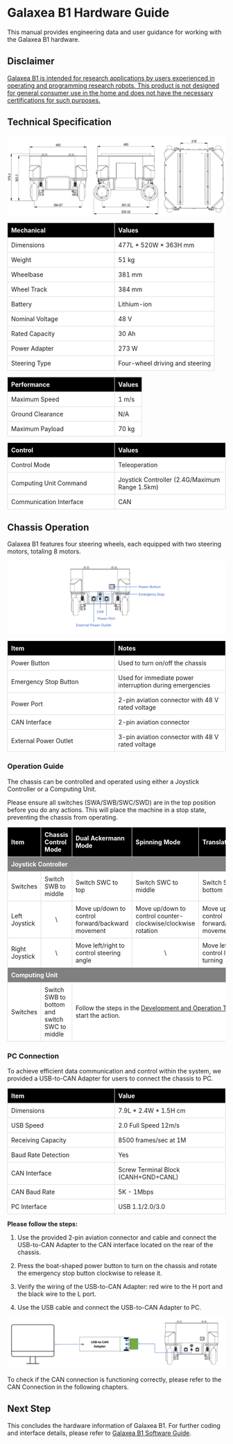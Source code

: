 # Galaxea B1 Hardware Guide

This manual provides engineering data and user guidance for working with the Galaxea B1 hardware.

## Disclaimer

<u>Galaxea B1 is intended for research applications by users experienced in operating and programming research robots. This product is not designed for general consumer use in the home and does not have the necessary certifications for such purposes.</u> 

## Technical Specification

![B1_hardware_size](assets/B1_hardware_size.png)



<table style="border-collapse: collapse; width: 100%;">
    <thead>
        <tr style="background-color: black; color: white; text-align: left;">
            <th style="vertical-align: middle; padding: 8px; border: 1px solid #ddd; width: 230px;">Mechanical</th>
            <th style="vertical-align: middle; padding: 8px; border: 1px solid #ddd;">Values</th>
        </tr>
    </thead>
    <tbody>
        <tr style="background-color: white;">
            <td style="vertical-align: middle; padding: 8px; border: 1px solid #ddd;">Dimensions</td>
            <td style="vertical-align: middle; padding: 8px; border: 1px solid #ddd;">477L * 520W * 363H mm</td>
        </tr>
        <tr style="background-color: white;">
            <td style="vertical-align: middle; padding: 8px; border: 1px solid #ddd;">Weight</td>
            <td style="vertical-align: middle; padding: 8px; border: 1px solid #ddd;">51 kg</td>
        </tr>
        <tr style="background-color: white;">
            <td style="vertical-align: middle; padding: 8px; border: 1px solid #ddd;">Wheelbase</td>
            <td style="vertical-align: middle; padding: 8px; border: 1px solid #ddd;">381 mm</td>
        </tr>
        <tr style="background-color: white;">
            <td style="vertical-align: middle; padding: 8px; border: 1px solid #ddd;">Wheel Track</td>
            <td style="vertical-align: middle; padding: 8px; border: 1px solid #ddd;">384 mm</td>
        </tr>
        <tr style="background-color: white;">
            <td style="vertical-align: middle; padding: 8px; border: 1px solid #ddd;">Battery</td>
            <td style="vertical-align: middle; padding: 8px; border: 1px solid #ddd;">Lithium-ion</td>
        </tr>
        <tr style="background-color: white;">
            <td style="vertical-align: middle; padding: 8px; border: 1px solid #ddd;">Nominal Voltage</td>
            <td style="vertical-align: middle; padding: 8px; border: 1px solid #ddd;">48 V</td>
        </tr>
        <tr style="background-color: white;">
            <td style="vertical-align: middle; padding: 8px; border: 1px solid #ddd;">Rated Capacity</td>
            <td style="vertical-align: middle; padding: 8px; border: 1px solid #ddd;">30 Ah</td>
        </tr>
        <tr style="background-color: white;">
            <td style="vertical-align: middle; padding: 8px; border: 1px solid #ddd;">Power Adapter</td>
            <td style="vertical-align: middle; padding: 8px; border: 1px solid #ddd;">273 W</td>
        </tr>
        <tr style="background-color: white;">
            <td style="vertical-align: middle; padding: 8px; border: 1px solid #ddd;">Steering Type</td>
            <td style="vertical-align: middle; padding: 8px; border: 1px solid #ddd;">Four-wheel driving and steering</td>
        </tr>
    </tbody>
</table>

<table style="border-collapse: collapse; width: 100%;">
    <thead>
        <tr style="background-color: black; color: white; text-align: left;">
            <th style="vertical-align: middle; padding: 8px; border: 1px solid #ddd; width: 230px;">Performance</th>
            <th style="vertical-align: middle; padding: 8px; border: 1px solid #ddd;">Values</th>
        </tr>
    </thead>
    <tbody>
        <tr style="background-color: white;">
            <td style="vertical-align: middle; padding: 8px; border: 1px solid #ddd;">Maximum Speed</td>
            <td style="vertical-align: middle; padding: 8px; border: 1px solid #ddd;">1 m/s</td>
        </tr>
        <tr style="background-color: white;">
            <td style="vertical-align: middle; padding: 8px; border: 1px solid #ddd;">Ground Clearance</td>
            <td style="vertical-align: middle; padding: 8px; border: 1px solid #ddd;">N/A</td>
        </tr>
        <tr style="background-color: white;">
            <td style="vertical-align: middle; padding: 8px; border: 1px solid #ddd;">Maximum Payload</td>
            <td style="vertical-align: middle; padding: 8px; border: 1px solid #ddd;">70 kg</td>
        </tr>
    </tbody>
</table>

<table style="border-collapse: collapse; width: 100%;">
    <thead>
        <tr style="background-color: black; color: white; text-align: left;">
            <th style="vertical-align: middle; padding: 8px; border: 1px solid #ddd; width: 230px;">Control</th>
            <th style="vertical-align: middle; padding: 8px; border: 1px solid #ddd;">Values</th>
        </tr>
    </thead>
    <tbody>
        <tr style="background-color: white;">
            <td style="vertical-align: middle; padding: 8px; border: 1px solid #ddd;">Control Mode</td>
            <td style="vertical-align: middle; padding: 8px; border: 1px solid #ddd;">Teleoperation</td>
        </tr>
        <tr style="background-color: white;">
            <td style="vertical-align: middle; padding: 8px; border: 1px solid #ddd;">Computing Unit Command</td>
            <td style="vertical-align: middle; padding: 8px; border: 1px solid #ddd;">Joystick Controller (2.4G/Maximum Range 1.5km)</td>
        </tr>
        <tr style="background-color: white;">
            <td style="vertical-align: middle; padding: 8px; border: 1px solid #ddd;">Communication Interface</td>
            <td style="vertical-align: middle; padding: 8px; border: 1px solid #ddd;">CAN</td>
        </tr>
    </tbody>
</table>



## Chassis Operation

Galaxea B1 features four steering wheels, each equipped with two steering motors, totaling 8 motors. 

![B1_hardware_ports](assets/B1_hardware_ports.png)

<table style="border-collapse: collapse; width: 100%;">
    <thead>
        <tr style="background-color: black; color: white; text-align: left;">
            <th style="vertical-align: middle; padding: 8px; border: 1px solid #ddd; width: 230px;">Item</th>
            <th style="vertical-align: middle; padding: 8px; border: 1px solid #ddd;">Notes</th>
        </tr>
    </thead>
    <tbody>
        <tr style="background-color: white; text-align: left;">
            <td style="vertical-align: middle; padding: 8px; border: 1px solid #ddd;">Power Button</td>
            <td style="vertical-align: middle; padding: 8px; border: 1px solid #ddd;">Used to turn on/off the chassis</td>
        </tr>
        <tr style="background-color: white; text-align: left;">
            <td style="vertical-align: middle; padding: 8px; border: 1px solid #ddd;">Emergency Stop Button</td>
            <td style="vertical-align: middle; padding: 8px; border: 1px solid #ddd;">Used for immediate power interruption during emergencies</td>
        </tr>
        <tr style="background-color: white; text-align: left;">
            <td style="vertical-align: middle; padding: 8px; border: 1px solid #ddd;">Power Port</td>
            <td style="vertical-align: middle; padding: 8px; border: 1px solid #ddd;">2-pin aviation connector with 48 V rated voltage</td>
        </tr>
        <tr style="background-color: white; text-align: left;">
            <td style="vertical-align: middle; padding: 8px; border: 1px solid #ddd;">CAN Interface</td>
            <td style="vertical-align: middle; padding: 8px; border: 1px solid #ddd;">2-pin aviation connector</td>
        </tr>
        <tr style="background-color: white; text-align: left;">
            <td style="vertical-align: middle; padding: 8px; border: 1px solid #ddd;">External Power Outlet</td>
            <td style="vertical-align: middle; padding: 8px; border: 1px solid #ddd;">3-pin aviation connector with 48 V rated voltage</td>
        </tr>
    </tbody>
</table>


### **Operation Guide**

The chassis can be controlled and operated using either a Joystick Controller or a Computing Unit.

Please ensure all switches (SWA/SWB/SWC/SWD) are in the top position before you do any actions. This will place the machine in a stop state, preventing the chassis from operating. 

<table style="border-collapse: collapse; width: 100%;">
    <thead>
        <tr style="background-color: black; color: white; text-align: left;">
            <th style="vertical-align: middle; padding: 8px; border: 1px solid #ddd; width: 150px;">Item</th>
            <th style="vertical-align: middle; padding: 8px; border: 1px solid #ddd; width: 200px;">Chassis Control Mode</th>
            <th style="vertical-align: middle; padding: 8px; border: 1px solid #ddd;">Dual Ackermann Mode</th>
            <th style="vertical-align: middle; padding: 8px; border: 1px solid #ddd;">Spinning Mode</th>
            <th style="vertical-align: middle; padding: 8px; border: 1px solid #ddd;">Translation Mode</th>
        </tr>
        <tr style="background-color: grey; color: white; text-align: left;">
            <th style="vertical-align: middle; padding: 8px; border: 1px solid #ddd;" colspan="5">Joystick Controller</th>
        </tr>
    </thead>
    <tbody>
        <tr style="background-color: white;">
            <td style="vertical-align: middle; padding: 8px; border: 1px solid #ddd;">Switches</td>
            <td style="vertical-align: middle; padding: 8px; border: 1px solid #ddd;">Switch SWB to middle</td>
            <td style="vertical-align: middle; padding: 8px; border: 1px solid #ddd;">Switch SWC to top</td>
            <td style="vertical-align: middle; padding: 8px; border: 1px solid #ddd;">Switch SWC to middle</td>
            <td style="vertical-align: middle; padding: 8px; border: 1px solid #ddd;">Switch SWC to bottom</td>
        </tr>
        <tr style="background-color: white;">
            <td style="vertical-align: middle; padding: 8px; border: 1px solid #ddd;">Left Joystick</td>
            <td style="vertical-align: middle; padding: 8px; border: 1px solid #ddd;text-align: center;">\</td>
            <td style="vertical-align: middle; padding: 8px; border: 1px solid #ddd;">Move up/down to control forward/backward movement</td>
            <td style="vertical-align: middle; padding: 8px; border: 1px solid #ddd;">Move up/down to control counter-clockwise/clockwise rotation</td>
            <td style="vertical-align: middle; padding: 8px; border: 1px solid #ddd;">Move up/down to control forward/backward movement</td>
        </tr>
        <tr style="background-color: white;">
            <td style="vertical-align: middle; padding: 8px; border: 1px solid #ddd;">Right Joystick</td>
            <td style="vertical-align: middle; padding: 8px; border: 1px solid #ddd;text-align: center;">\</td>
            <td style="vertical-align: middle; padding: 8px; border: 1px solid #ddd;">Move left/right to control steering angle</td>
            <td style="vertical-align: middle; padding: 8px; border: 1px solid #ddd;text-align: center;">\</td>
            <td style="vertical-align: middle; padding: 8px; border: 1px solid #ddd;">Move left/right to control left/right turning</td>
        </tr>
    </tbody>
    <thead>
        <tr style="background-color: grey; color: white; text-align: left;width: 150px;">
            <th style="vertical-align: middle; padding: 8px; border: 1px solid #ddd;" colspan="5">Computing Unit</th>
        </tr>
    </thead>
    <tbody>
        <tr style="background-color: white;">
            <td style="vertical-align: middle; padding: 8px; border: 1px solid #ddd;">Switches</td>
            <td style="vertical-align: middle; padding: 8px; border: 1px solid #ddd;">Switch SWB to bottom and switch SWC to middle</td>
            <td style="vertical-align: middle; padding: 8px; border: 1px solid #ddd;" colspan="3">Follow the steps in the <a href="../B1_Software_Guide">Development and Operation Tutorials</a> to start the action.</td>
        </tr>
    <tbody>        
</table>

### PC Connection

To achieve efficient data communication and control within the system, we provided a USB-to-CAN Adapter for users to connect the chassis to PC. 



<table style="border-collapse: collapse; width: 100%;">
    <thead>
        <tr style="background-color: black; color: white; text-align: left;">
            <th style="vertical-align: middle; padding: 8px; border: 1px solid #ddd; width: 230px;">Item</th>
            <th style="vertical-align: middle; padding: 8px; border: 1px solid #ddd;">Value</th>
        </tr>
    </thead>
    <tbody>
        <tr style="background-color: white; text-align: left;">
            <td style="vertical-align: middle; padding: 8px; border: 1px solid #ddd;">Dimensions</td>
            <td style="vertical-align: middle; padding: 8px; border: 1px solid #ddd;">7.9L * 2.4W * 1.5H cm</td>
        </tr>
        <tr style="background-color: white; text-align: left;">
            <td style="vertical-align: middle; padding: 8px; border: 1px solid #ddd;">USB Speed</td>
            <td style="vertical-align: middle; padding: 8px; border: 1px solid #ddd;">2.0 Full Speed 12m/s</td>
        </tr>
        <tr style="background-color: white; text-align: left;">
            <td style="vertical-align: middle; padding: 8px; border: 1px solid #ddd;">Receiving Capacity</td>
            <td style="vertical-align: middle; padding: 8px; border: 1px solid #ddd;">8500 frames/sec at 1M</td>
        </tr>
        <tr style="background-color: white; text-align: left;">
            <td style="vertical-align: middle; padding: 8px; border: 1px solid #ddd;">Baud Rate Detection</td>
            <td style="vertical-align: middle; padding: 8px; border: 1px solid #ddd;">Yes</td>
        </tr>
        <tr style="background-color: white; text-align: left;">
            <td style="vertical-align: middle; padding: 8px; border: 1px solid #ddd;">CAN Interface</td>
            <td style="vertical-align: middle; padding: 8px; border: 1px solid #ddd;">Screw Terminal Block (CANH+GND+CANL)</td>
        </tr>
        <tr style="background-color: white; text-align: left;">
            <td style="vertical-align: middle; padding: 8px; border: 1px solid #ddd;">CAN Baud Rate</td>
            <td style="vertical-align: middle; padding: 8px; border: 1px solid #ddd;">5K - 1Mbps</td>
        </tr>
        <tr style="background-color: white; text-align: left;">
            <td style="vertical-align: middle; padding: 8px; border: 1px solid #ddd;">PC Interface</td>
            <td style="vertical-align: middle; padding: 8px; border: 1px solid #ddd;">USB 1.1/2.0/3.0</td>
        </tr>
    </tbody>
</table>


**Please follow the steps:**

1. Use the provided 2-pin aviation connector and cable and connect the USB-to-CAN Adapter to the CAN interface located on the rear of the chassis.

2. Press the boat-shaped power button to turn on the chassis and rotate the emergency stop button clockwise to release it.

3. Verify the wiring of the USB-to-CAN Adapter: red wire to the H port and the black wire to the L port.

4. Use the USB cable and connect the USB-to-CAN Adapter to PC.

![B1_USB_CAN](assets/B1_USB_CAN.png)

To check if the CAN connection is functioning correctly, please refer to the CAN Connection in the following chapters.

## Next Step

This concludes the hardware information of Galaxea B1. For further coding and interface details, please refer to [Galaxea B1 Software Guide](B1_Software_Guide.md).

